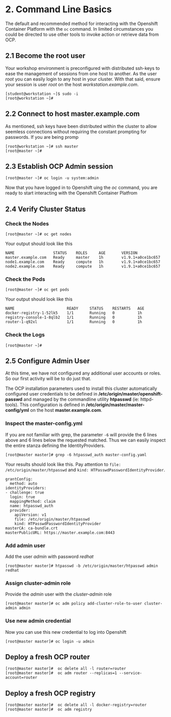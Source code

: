 # 2. Command Line Basics

The default and recommended method for interacting with the Openshift Container Platform with the `oc` command.  In limited circumstances you could be directed to use other tools to invoke action or retrieve data from OCP.

## 2.1 Become the root user

Your workshop environment is preconfigured with distributed ssh-keys to ease the management of sessions from one host to another.  As the user *root* you can easily login to any host in your cluster.  With that said, ensure your session is user *root* on the host *workstation.example.com*.

    [student@workstation ~]$ sudo -i
    [root@workstation ~]#

## 2.2 Connect to host master.example.com

As mentioned, ssh keys have been distributed within the cluster to allow seemless connections without requiring the constant prompting for passwords.  If you are being promp

    [root@workstation ~]# ssh master
    [root@master ~]#

## 2.3 Establish OCP Admin session

    [root@master ~]# oc login -u system:admin
    
Now that you have logged in to Openshift uing the *oc* command, you are ready to start interacting with the Openshift Container Platfrom

## 2.4 Verify Cluster Status

### Check the Nodes

    [root@master ~]# oc get nodes

Your output should look like this

    NAME                 STATUS    ROLES     AGE       VERSION
    master.example.com   Ready     master    1h        v1.9.1+a0ce1bc657
    node1.example.com    Ready     compute   1h        v1.9.1+a0ce1bc657
    node2.example.com    Ready     compute   1h        v1.9.1+a0ce1bc657


### Check the Pods

    [root@master ~]# oc get pods

Your output should look like this

    NAME                       READY     STATUS    RESTARTS   AGE
    docker-registry-1-52lk5    1/1       Running   0          1h
    registry-console-1-8qlb2   1/1       Running   0          1h
    router-1-q92xl             1/1       Running   0          1h

### Check the Logs

    [root@master ~]#

## 2.5 Configure Admin User

At this time, we have not configured any additional user accounts or roles.  So our first activity will be to do just that.

The OCP installation parameters used to install this cluster automatically configured user credentials to be defined in **/etc/origin/master/openshift-passwd** and managed  by the commandline utility **htpasswd** (ie: httpd-tools).  This configuration is defined in **/etc/origin/master/master-config/yml** on the host **master.example.com**.

### Inspect the master-config.yml

If you are not familiar with grep, the parameter `-6` will provide the 6 lines above and 6 lines below the requested matched.  Thus we can easily inspect the entire stanza defining the IdentityProviders. 

    [root@master master]# grep -6 htpasswd_auth master-config.yaml

Your results should look like this.  Pay attention to `file: /etc/origin/master/htpasswd` and `kind: HTPasswdPasswordIdentityProvider`.

    grantConfig:
      method: auto
    identityProviders:
    - challenge: true
      login: true
      mappingMethod: claim
      name: htpasswd_auth
      provider:
        apiVersion: v1
        file: /etc/origin/master/htpasswd
        kind: HTPasswdPasswordIdentityProvider
    masterCA: ca-bundle.crt
    masterPublicURL: https://master.example.com:8443

### Add admin user

Add the user *admin* with password *redhat*

    [root@master master]# htpasswd -b /etc/origin/master/htpasswd admin redhat

### Assign cluster-admin role

Provide the *admin* user with the *cluster-admin* role

    [root@master master]# oc adm policy add-cluster-role-to-user cluster-admin admin

### Use new admin credential

Now you can use this new credential to log into Openshift

    [root@master master]# oc login -u admin
    
## Deploy a fresh OCP router

    [root@master master]#  oc delete all -l router=router
    [root@master master]#  oc adm router --replicas=1 --service-account=router

## Deploy a fresh OCP registry

    [root@master master]#  oc delete all -l docker-registry=router
    [root@master master]#  oc adm registry
    
